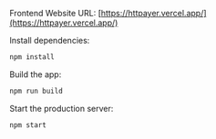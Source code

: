 Frontend Website URL: [https://httpayer.vercel.app/](https://httpayer.vercel.app/)

Install dependencies:

```bash
npm install
```
Build the app:

```bash
npm run build
```

Start the production server:

```bash
npm start
```